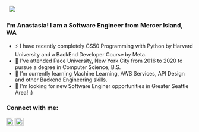 <a href="https://sourcerer.io/ag10946n"><img src="https://img.shields.io/badge/Python-400%20commits-orange.svg" alt=""></a>
<a href="https://sourcerer.io/ag10946n"><img src="https://img.shields.io/badge/Java-80%20commits-orange.svg" alt=""></a>
![](https://komarev.com/ghpvc/?username=ag10946n&color=green)  
### I'm Anastasia! I am a Software Engineer from Mercer Island, WA
- ⚡ I have recently completely CS50 Programming with Python by Harvard University and a BackEnd Developer Course by Meta.        
- 🔭 I've attended Pace University, New York City from 2016 to 2020 to pursue a degree in Computer Science, B.S.
- 🌱 I’m currently learning Machine Learning, AWS Services, API Design and other Backend Engineering skills.
- 💼 I'm looking for new Software Enginer opportunities in Greater Seattle Area! :)
       
### Connect with me:    
   
[<img align="left" alt="ag10946n | LinkedIn" width="22px" src="https://cdn.jsdelivr.net/npm/simple-icons@v3/icons/linkedin.svg" />](https://www.linkedin.com/in/anastasiakarunos/) 
[<img align="left" alt="ag10946n | LinkedIn" width="22px" src="https://cdn.jsdelivr.net/npm/simple-icons@v3/icons/gmail.svg" />](mailto:ag10946n@gmail.com?subject=[GitHub]%20Source%20Han%20Sans)
<br /> 
